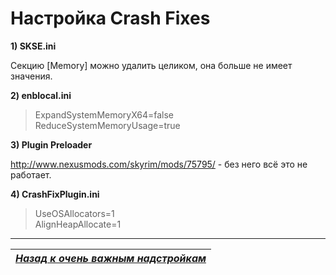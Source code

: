 # Настройка Crash Fixes

**1) SKSE.ini**

Секцию [Memory] можно удалить целиком, она больше не имеет значения.

**2) enblocal.ini**

> ExpandSystemMemoryX64=false  
> ReduceSystemMemoryUsage=true

**3) Plugin Preloader**

http://www.nexusmods.com/skyrim/mods/75795/ - без него всё это не работает.

**4) CrashFixPlugin.ini**

> UseOSAllocators=1  
> AlignHeapAllocate=1

------

|[*Назад к очень важным надстройкам*](../01_Minimum/02_Очень_важные_надстройки.md)|
|:---:|
